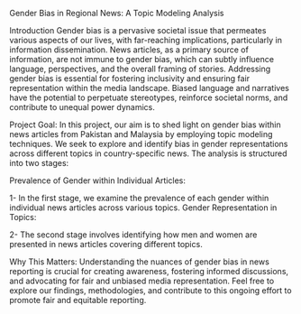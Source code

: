 Gender Bias in Regional News: A Topic Modeling Analysis

Introduction
Gender bias is a pervasive societal issue that permeates various aspects of our lives, with far-reaching implications, particularly in information dissemination. News articles, as a primary source of information, are not immune to gender bias, which can subtly influence language, perspectives, and the overall framing of stories. Addressing gender bias is essential for fostering inclusivity and ensuring fair representation within the media landscape. Biased language and narratives have the potential to perpetuate stereotypes, reinforce societal norms, and contribute to unequal power dynamics.

Project Goal:
In this project, our aim is to shed light on gender bias within news articles from Pakistan and Malaysia by employing topic modeling techniques. We seek to explore and identify bias in gender representations across different topics in country-specific news. The analysis is structured into two stages:

Prevalence of Gender within Individual Articles:

1- In the first stage, we examine the prevalence of each gender within individual news articles across various topics.
Gender Representation in Topics:

2- The second stage involves identifying how men and women are presented in news articles covering different topics.

Why This Matters:
Understanding the nuances of gender bias in news reporting is crucial for creating awareness, fostering informed discussions, and advocating for fair and unbiased media representation.
Feel free to explore our findings, methodologies, and contribute to this ongoing effort to promote fair and equitable reporting.

